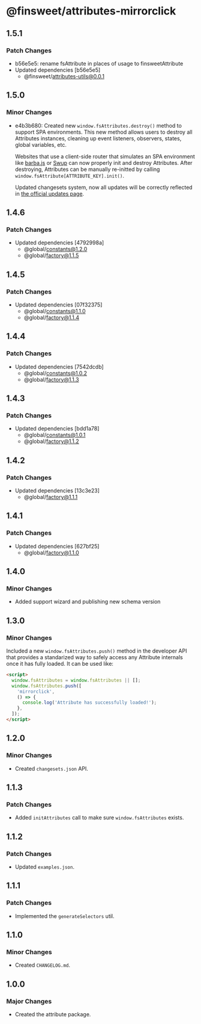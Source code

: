 # @finsweet/attributes-mirrorclick

## 1.5.1

### Patch Changes

- b56e5e5: rename fsAttribute in places of usage to finsweetAttribute
- Updated dependencies [b56e5e5]
  - @finsweet/attributes-utils@0.0.1

## 1.5.0

### Minor Changes

- e4b3b680: Created new `window.fsAttributes.destroy()` method to support SPA environments.
  This new method allows users to destroy all Attributes instances, cleaning up event listeners, observers, states, global variables, etc.

  Websites that use a client-side router that simulates an SPA environment like [barba.js](https://barba.js.org/) or [Swup](https://swup.js.org/) can now properly init and destroy Attributes.
  After destroying, Attributes can be manually re-initted by calling `window.fsAttribute[ATTRIBUTE_KEY].init()`.

  Updated changesets system, now all updates will be correctly reflected in [the official updates page](https://www.finsweet.com/attributes/updates).

## 1.4.6

### Patch Changes

- Updated dependencies [4792998a]
  - @global/constants@1.2.0
  - @global/factory@1.1.5

## 1.4.5

### Patch Changes

- Updated dependencies [07f32375]
  - @global/constants@1.1.0
  - @global/factory@1.1.4

## 1.4.4

### Patch Changes

- Updated dependencies [7542dcdb]
  - @global/constants@1.0.2
  - @global/factory@1.1.3

## 1.4.3

### Patch Changes

- Updated dependencies [bdd1a78]
  - @global/constants@1.0.1
  - @global/factory@1.1.2

## 1.4.2

### Patch Changes

- Updated dependencies [13c3e23]
  - @global/factory@1.1.1

## 1.4.1

### Patch Changes

- Updated dependencies [627bf25]
  - @global/factory@1.1.0

## 1.4.0

### Minor Changes

- Added support wizard and publishing new schema version

## 1.3.0

### Minor Changes

Included a new `window.fsAttributes.push()` method in the developer API that provides a standarized way to safely access any Attribute internals once it has fully loaded.
It can be used like:

```html
<script>
  window.fsAttributes = window.fsAttributes || [];
  window.fsAttributes.push([
    'mirrorclick',
    () => {
      console.log('Attribute has successfully loaded!');
    },
  ]);
</script>
```

## 1.2.0

### Minor Changes

- Created `changesets.json` API.

## 1.1.3

### Patch Changes

- Added `initAttributes` call to make sure `window.fsAttributes` exists.

## 1.1.2

### Patch Changes

- Updated `examples.json`.

## 1.1.1

### Patch Changes

- Implemented the `generateSelectors` util.

## 1.1.0

### Minor Changes

- Created `CHANGELOG.md`.

## 1.0.0

### Major Changes

- Created the attribute package.
